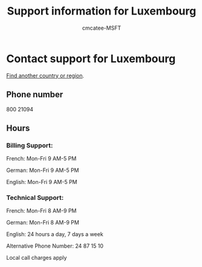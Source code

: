 ﻿---                                
title: Support information for Luxembourg
author: cmcatee-MSFT
f1.keywords:
- NOCSH
ms.author: cmcatee
manager: mnirkhe
audience: Admin
ms.topic: reference
ms.service: o365-administration
ms.collection: Adm_Support
localization_priority: Normal
description: Learn how to contact support for your country or region.
ROBOTS: NOINDEX, NOFOLLOW
---

# Contact support for Luxembourg

[Find another country or region](../contact-support-for-business-products.md).

## Phone number
800 21094

## Hours
### Billing Support:

French: Mon-Fri 9 AM-5 PM

German: Mon-Fri 9 AM-5 PM

English: Mon-Fri 9 AM-5 PM

### Technical Support:

French: Mon-Fri 8 AM-9 PM

German: Mon-Fri 8 AM-9 PM

English: 24 hours a day, 7 days a week

Alternative Phone Number: 24 87 15 10

Local call charges apply